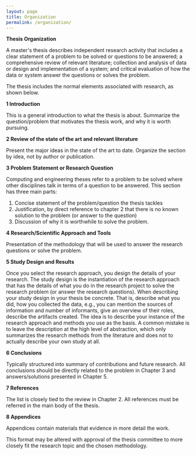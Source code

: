 ```yaml
---
layout: page
title: Organization
permalink: /organization/
---
```


**Thesis Organization**

A master&#39;s thesis describes independent research activity that includes a clear statement of a problem to be solved or questions to be answered; a comprehensive review of relevant literature; collection and analysis of data or design and implementation of a system; and critical evaluation of how the data or system answer the questions or solves the problem.

The thesis includes the normal elements associated with research, as shown below.

**1 Introduction**

This is a general introduction to what the thesis is about. Summarize the question/problem that motivates the thesis work, and why it is worth pursuing.

**2 Review of the state of the art and relevant literature**

Present the major ideas in the state of the art to date. Organize the section by idea, not by author or publication.

**3 Problem Statement or Research Question**

Computing and engineering theses refer to a problem to be solved where other disciplines talk in terms of a question to be answered. This section has three main parts:

1. Concise statement of the problem/question the thesis tackles
2. Justification, by direct reference to chapter 2 that there is no known solution to the problem (or answer to the question)
3. Discussion of why it is worthwhile to solve the problem.

**4 Research/Scientific Approach and Tools**

Presentation of the methodology that will be used to answer the research questions or solve the problem.

**5 Study Design and Results**

Once you select the research approach, you design the details of your research. The study design is the instantiation of the research approach that has the details of what you do in the research project to solve the research problem (or answer the research questions). When describing your study design in your thesis be concrete. That is, describe what you did, how you collected the data, e.g., you can mention the sources of information and number of informants, give an overview of their roles, describe the artifacts created.  The idea is to describe your instance of the research approach and methods you use as the basis. A common mistake is to leave the description at the high level of abstraction, which only summarizes the research methods from the literature and does not to actually describe your own study at all.

**6 Conclusions**

Typically structured into summary of contributions and future research. All conclusions should be directly related to the problem in Chapter 3 and answers/solutions presented in Chapter 5.

**7 References**

The list is closely tied to the review in Chapter 2. All references must be referred in the main body of the thesis.

**8 Appendices**

Appendices contain materials that evidence in more detail the work.

This format may be altered with approval of the thesis committee to more closely fit the research topic and the chosen methodology.